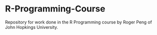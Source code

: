 # R-Programming-Course
Repository for work done in the R Programming course by Roger Peng of John Hopkings University.
